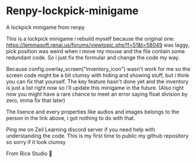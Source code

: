 # Renpy-lockpick-minigame
A lockpick minigame from renpy 

This is a lockpick minigame i rebuild myself because the original one: https://lemmasoft.renai.us/forums/viewtopic.php?f=51&t=58049 was laggy, pick position was weird when i move my mouse and the file contain some redundant code. So i just fix the formular and change the code my way. 

Because config.overlay_screen("inventory_icon") wasn't work for me so the screen code might be a bit clumsy with hiding and showing stuff, but i think you can fix that yourself. The key feature hasn't done yet and the inventory is just a list right now so i'll update this minigame in the future. (Also right now you might have a rare chance to meet an error saying float division by zero, imma fix that later)

The lisence and every properties like audios and images belongs to the person in the link above, i got nothing to do with that.

Ping me on Zeil Learning discord server if you need help with understanding the code. This is my first time to public my github repository so sorry if it look clumsy

From Rice Studio 🍙
